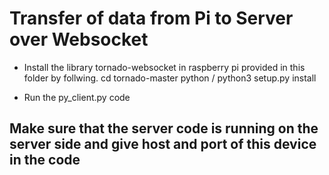 # Transfer of data from Pi to Server over Websocket
* Install the library tornado-websocket in raspberry pi provided in this folder by follwing.
cd tornado-master
python / python3 setup.py install

* Run the py_client.py code

## Make sure that the server code is running on the server side and give host and port of this device in the code